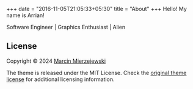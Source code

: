 +++
date = "2016-11-05T21:05:33+05:30"
title = "About"
+++
Hello! My name is Arrian!

Software Engineer | Graphics Enthusiast | Alien


## License

Copyright © 2024 [Marcin Mierzejewski](https://mrmierzejewski.com/)

The theme is released under the MIT License. Check the [original theme license](https://github.com/panr/hugo-theme-terminal/blob/master/LICENSE.md) for additional licensing information.
